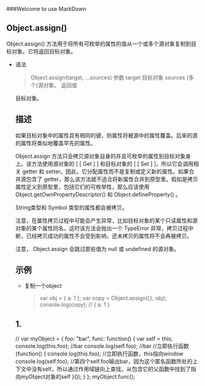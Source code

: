 ###Welcome to use MarkDown

## Object.assign()
Object.assign() 方法用于将所有可枚举的属性的值从一个或多个源对象复制到目标对象。它将返回目标对象。
* 语法
    > Object.assign(target, ...sources)
    参数
    target
        目标对象
    sources
    (多个)源对象。
    返回值

    目标对象。

    ## 描述
    如果目标对象中的属性具有相同的键，则属性将被源中的属性覆盖。后来的源的属性将类似地覆盖早先的属性。

    Object.assign 方法只会拷贝源对象自身的并且可枚举的属性到目标对象身上。该方法使用源对象的 [ [ Get ] ] 和目标对象的 [ [ Set ] ]，所以它会调用相关 getter 和 setter。因此，它分配属性而不是复制或定义新的属性。如果合并源包含了 getter，那么该方法就不适合将新属性合并到原型里。假如是拷贝属性定义到原型里，包括它们的可枚举性，那么应该使用 Object.getOwnPropertyDescriptor() 和 Object.defineProperty() 。

    String类型和 Symbol 类型的属性都会被拷贝。

    注意，在属性拷贝过程中可能会产生异常，比如目标对象的某个只读属性和源对象的某个属性同名，这时该方法会抛出一个 TypeError 异常，拷贝过程中断，已经拷贝成功的属性不会受到影响，还未拷贝的属性将不会再被拷贝。

    注意， Object.assign 会跳过那些值为 null 或 undefined 的源对象。

    ## 示例
    * 复制一个object
        > var obj = { a: 1 };
        var copy = Object.assign({}, obj);
        console.log(copy); // { a: 1 }

    ## 1.   
    // var myObject = {
            foo: "bar",
            func: function() {
                var self = this;
                console.log(this.foo);  //bar
                console.log(self.foo);  //bar
                //立即执行函数
                (function() {
                    console.log(this.foo);  //立即执行函数，this指向window
                    console.log(self.foo);  //第四个self.foo输出bar，因为这个匿名函数所处的上下文中没有self，所以通过作用域链向上查找，从包含它的父函数中找到了指向myObject对象的self
                }());
            }
        };
        myObject.func();
